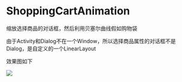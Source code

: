 # ShoppingCartAnimation
缩放选择商品的对话框，然后利用贝塞尔曲线假如购物袋<br>

由于Activity和Dialog不在一个Window，所以选择商品属性的对话框不是Dialog，是自定义的一个LinearLayout<br>

效果图如下

![](https://github.com/zysidea/ShoppingCartAnimation/blob/master/shoppingcartanimation.gif)
